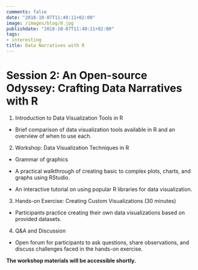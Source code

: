 ```yaml
---
comments: false
date: "2018-10-07T11:40:11+02:00"
image: /images/blog/8.jpg
publishdate: "2018-10-07T11:40:11+02:00"
tags:
- interesting
title: Data Narratives with R
---
```

# Session 2: An Open-source Odyssey: Crafting Data Narratives with R 

1.	Introduction to Data Visualization Tools in R 

  -	Brief comparison of data visualization tools available in R and an overview of when to use each.
  
2.	Workshop: Data Visualization Techniques in R 

  -	Grammar of graphics
  
  - A practical walkthrough of creating basic to complex plots, charts, and graphs using RStudio. 
  
  - An interactive tutorial on using popular R libraries for data visualization.
  
3.	Hands-on Exercise: Creating Custom Visualizations (30 minutes)

  - Participants practice creating their own data visualizations based on provided datasets.
  
4.	Q&A and Discussion 

  -	Open forum for participants to ask questions, share observations, and discuss challenges faced in the hands-on exercise.


**The workshop materials will be accessible shortly.**
